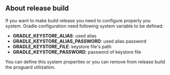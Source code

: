 ## About release build

If you want to make build release you need to configure properly you system. Gradle configuration need following system variable to be defined:

 - **GRADLE_KEYSTORE_ALIAS**: used alias 
 - **GRADLE_KEYSTORE_ALIAS_PASSWORD**: used alias password
 - **GRADLE_KEYSTORE_FILE**: keystore file's path
 - **GRADLE_KEYSTORE_PASSWORD**: password of keystore file
 
You can define this system properties or you can remove from release build the proguard utilization.
 
